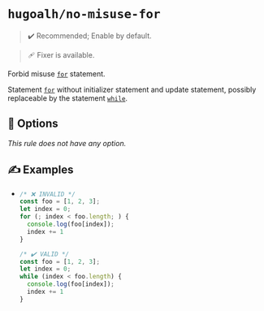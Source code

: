 # `hugoalh/no-misuse-for`

> ✔️ Recommended; Enable by default.

> 🩹 Fixer is available.

Forbid misuse [`for`][ecmascript-for] statement.

Statement [`for`][ecmascript-for] without initializer statement and update statement, possibly replaceable by the statement [`while`][ecmascript-while].

## 🔧 Options

*This rule does not have any option.*

## ✍️ Examples

- ```ts
  /* ❌ INVALID */
  const foo = [1, 2, 3];
  let index = 0;
  for (; index < foo.length; ) {
    console.log(foo[index]);
    index += 1
  }

  /* ✔️ VALID */
  const foo = [1, 2, 3];
  let index = 0;
  while (index < foo.length) {
    console.log(foo[index]);
    index += 1
  }
  ```

[ecmascript-for]: https://developer.mozilla.org/en-US/docs/Web/JavaScript/Reference/Statements/for
[ecmascript-while]: https://developer.mozilla.org/en-US/docs/Web/JavaScript/Reference/Statements/while
